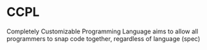 # CCPL
Completely Customizable Programming Language aims to allow all programmers to snap code together, regardless of language (spec)
